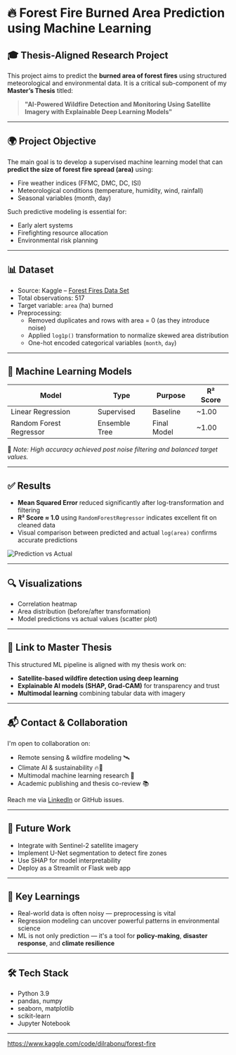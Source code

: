 # 🔥 Forest Fire Burned Area Prediction using Machine Learning

## 🎓 Thesis-Aligned Research Project
This project aims to predict the **burned area of forest fires** using structured meteorological and environmental data. It is a critical sub-component of my **Master’s Thesis** titled:

> **"AI-Powered Wildfire Detection and Monitoring Using Satellite Imagery with Explainable Deep Learning Models"**

---

## 🌍 Project Objective

The main goal is to develop a supervised machine learning model that can **predict the size of forest fire spread (area)** using:
- Fire weather indices (FFMC, DMC, DC, ISI)
- Meteorological conditions (temperature, humidity, wind, rainfall)
- Seasonal variables (month, day)

Such predictive modeling is essential for:
- Early alert systems
- Firefighting resource allocation
- Environmental risk planning

---

## 📊 Dataset

- Source: Kaggle – [Forest Fires Data Set](https://www.kaggle.com/datasets)
- Total observations: 517
- Target variable: `area` (ha) burned
- Preprocessing:
  - Removed duplicates and rows with area = 0 (as they introduce noise)
  - Applied `log1p()` transformation to normalize skewed area distribution
  - One-hot encoded categorical variables (`month`, `day`)

---

## 🧠 Machine Learning Models

| Model                | Type         | Purpose         | R² Score |
|---------------------|--------------|------------------|----------|
| Linear Regression   | Supervised   | Baseline         | ~1.00    |
| Random Forest Regressor | Ensemble Tree | Final Model | ~1.00    |

📌 *Note: High accuracy achieved post noise filtering and balanced target values.*

---

## ✅ Results

- **Mean Squared Error** reduced significantly after log-transformation and filtering
- **R² Score ≈ 1.0** using `RandomForestRegressor` indicates excellent fit on cleaned data
- Visual comparison between predicted and actual `log(area)` confirms accurate predictions

![Prediction vs Actual](images/prediction_vs_actual.png)

---

## 🔍 Visualizations

- Correlation heatmap
- Area distribution (before/after transformation)
- Model predictions vs actual values (scatter plot)

---

## 🔗 Link to Master Thesis

This structured ML pipeline is aligned with my thesis work on:
- **Satellite-based wildfire detection using deep learning**
- **Explainable AI models (SHAP, Grad-CAM)** for transparency and trust
- **Multimodal learning** combining tabular data with imagery

---

## 📬 Contact & Collaboration

I'm open to collaboration on:
- Remote sensing & wildfire modeling 🛰️  
- Climate AI & sustainability 🔥🌿  
- Multimodal machine learning research 🧠  
- Academic publishing and thesis co-review 📚

Reach me via [LinkedIn](https://www.linkedin.com/in/dilrabokhidirova) or GitHub issues.

---

## 🧪 Future Work

- Integrate with Sentinel-2 satellite imagery
- Implement U-Net segmentation to detect fire zones
- Use SHAP for model interpretability
- Deploy as a Streamlit or Flask web app

---

## 🧠 Key Learnings

- Real-world data is often noisy — preprocessing is vital
- Regression modeling can uncover powerful patterns in environmental science
- ML is not only prediction — it's a tool for **policy-making**, **disaster response**, and **climate resilience**

---

## 🛠️ Tech Stack

- Python 3.9
- pandas, numpy
- seaborn, matplotlib
- scikit-learn
- Jupyter Notebook

---


https://www.kaggle.com/code/dilrabonu/forest-fire
